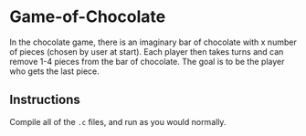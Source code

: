 # Game-of-Chocolate
In the chocolate game, there is an imaginary bar of chocolate with x number of pieces (chosen by user at start). Each player then takes turns and can remove 1-4 pieces from the bar of chocolate. The goal is to be the player who gets the last piece.

## Instructions
Compile all of the `.c` files, and run as you would normally.
